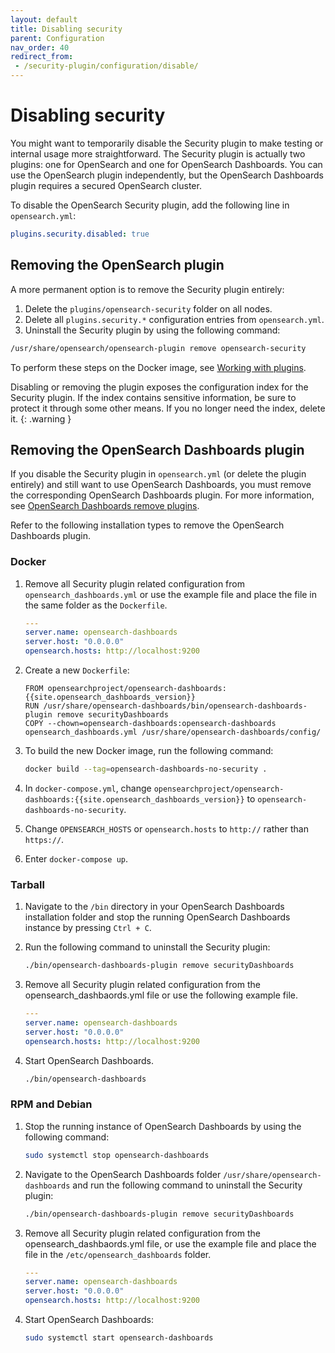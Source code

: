```yaml
---
layout: default
title: Disabling security
parent: Configuration
nav_order: 40
redirect_from: 
 - /security-plugin/configuration/disable/
---
```


# Disabling security

You might want to temporarily disable the Security plugin to make testing or internal usage more straightforward. The Security plugin is actually two plugins: one for OpenSearch and one for OpenSearch Dashboards. You can use the OpenSearch plugin independently, but the OpenSearch Dashboards plugin requires a secured OpenSearch cluster. 

To disable the OpenSearch Security plugin, add the following line in `opensearch.yml`:

```yml
plugins.security.disabled: true
```


## Removing the OpenSearch plugin

A more permanent option is to remove the Security plugin entirely:

1. Delete the `plugins/opensearch-security` folder on all nodes.
1. Delete all `plugins.security.*` configuration entries from `opensearch.yml`.
1. Uninstall the Security plugin by using the following command:
```bash
/usr/share/opensearch/opensearch-plugin remove opensearch-security
```

To perform these steps on the Docker image, see [Working with plugins]({{site.url}}{{site.baseurl}}/opensearch/install/docker#working-with-plugins).

Disabling or removing the plugin exposes the configuration index for the Security plugin. If the index contains sensitive information, be sure to protect it through some other means. If you no longer need the index, delete it.
{: .warning }


## Removing the OpenSearch Dashboards plugin

If you disable the Security plugin in `opensearch.yml` (or delete the plugin entirely) and still want to use OpenSearch Dashboards, you must remove the corresponding OpenSearch Dashboards plugin. For more information, see [OpenSearch Dashboards remove plugins]({{site.url}}{{site.baseurl}}/install-and-configure/install-dashboards/plugins/#remove-plugins).

Refer to the following installation types to remove the OpenSearch Dashboards plugin.

### Docker

1. Remove all Security plugin related configuration from `opensearch_dashboards.yml` or use the example file and place the file in the same folder as the `Dockerfile`.

   ```yml
   ---
   server.name: opensearch-dashboards
   server.host: "0.0.0.0"
   opensearch.hosts: http://localhost:9200
   ```

1. Create a new `Dockerfile`:

   ```
   FROM opensearchproject/opensearch-dashboards:{{site.opensearch_dashboards_version}}
   RUN /usr/share/opensearch-dashboards/bin/opensearch-dashboards-plugin remove securityDashboards
   COPY --chown=opensearch-dashboards:opensearch-dashboards opensearch_dashboards.yml /usr/share/opensearch-dashboards/config/
   ```

1. To build the new Docker image, run the following command:

   ```bash
   docker build --tag=opensearch-dashboards-no-security .
   ```

1. In `docker-compose.yml`, change `opensearchproject/opensearch-dashboards:{{site.opensearch_dashboards_version}}` to `opensearch-dashboards-no-security`.
1. Change `OPENSEARCH_HOSTS` or `opensearch.hosts` to `http://` rather than `https://`.
1. Enter `docker-compose up`.

### Tarball 

1. Navigate to the `/bin` directory in your OpenSearch Dashboards installation folder and stop the running OpenSearch Dashboards instance by pressing `Ctrl + C`.

1. Run the following command to uninstall the Security plugin:

   ```bash
   ./bin/opensearch-dashboards-plugin remove securityDashboards
   ```

1. Remove all Security plugin related configuration from the opensearch_dashbaords.yml file or use the following example file. 

   ```yml
   ---
   server.name: opensearch-dashboards
   server.host: "0.0.0.0"
   opensearch.hosts: http://localhost:9200
   ```
1. Start OpenSearch Dashboards.
   ```bash
   ./bin/opensearch-dashboards
   ```
   
### RPM and Debian 

1. Stop the running instance of OpenSearch Dashboards by using the following command: 

   ```bash
   sudo systemctl stop opensearch-dashboards
   ```

1. Navigate to the OpenSearch Dashboards folder `/usr/share/opensearch-dashboards` and run the following command to uninstall the Security plugin:

   ```bash
   ./bin/opensearch-dashboards-plugin remove securityDashboards
   ```

1. Remove all Security plugin related configuration from the opensearch_dashbaords.yml file, or use the example file and place the file in the `/etc/opensearch_dashboards` folder.

   ```yml
   ---
   server.name: opensearch-dashboards
   server.host: "0.0.0.0"
   opensearch.hosts: http://localhost:9200
   ```
1. Start OpenSearch Dashboards:
   ```bash
   sudo systemctl start opensearch-dashboards
   ```
